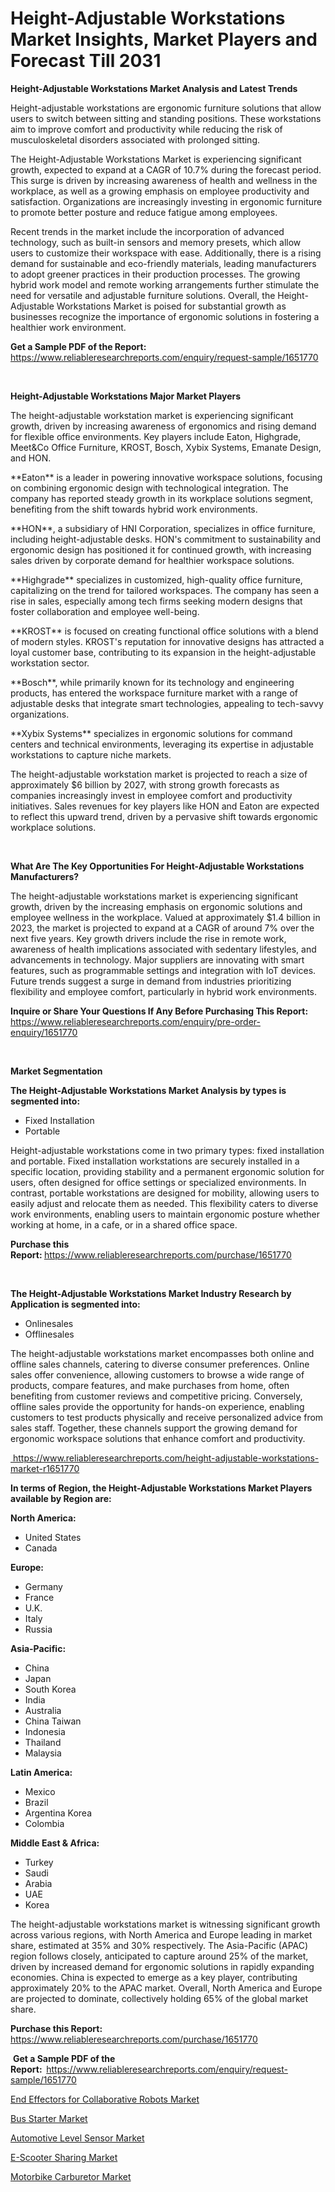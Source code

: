 <p><h1>Height-Adjustable Workstations Market Insights, Market Players and Forecast Till 2031</h1></p><p><strong>Height-Adjustable Workstations Market Analysis and Latest Trends</strong></p>
<p><p>Height-adjustable workstations are ergonomic furniture solutions that allow users to switch between sitting and standing positions. These workstations aim to improve comfort and productivity while reducing the risk of musculoskeletal disorders associated with prolonged sitting. </p><p>The Height-Adjustable Workstations Market is experiencing significant growth, expected to expand at a CAGR of 10.7% during the forecast period. This surge is driven by increasing awareness of health and wellness in the workplace, as well as a growing emphasis on employee productivity and satisfaction. Organizations are increasingly investing in ergonomic furniture to promote better posture and reduce fatigue among employees.</p><p>Recent trends in the market include the incorporation of advanced technology, such as built-in sensors and memory presets, which allow users to customize their workspace with ease. Additionally, there is a rising demand for sustainable and eco-friendly materials, leading manufacturers to adopt greener practices in their production processes. The growing hybrid work model and remote working arrangements further stimulate the need for versatile and adjustable furniture solutions. Overall, the Height-Adjustable Workstations Market is poised for substantial growth as businesses recognize the importance of ergonomic solutions in fostering a healthier work environment.</p></p>
<p><strong>Get a Sample PDF of the Report:&nbsp;</strong> <a href="https://www.reliableresearchreports.com/enquiry/request-sample/1651770?utm_campaign=24&utm_medium=2&utm_source=Github&utm_content=ia&utm_term=08122024&utm_id=height-adjustable-workstations">https://www.reliableresearchreports.com/enquiry/request-sample/1651770</a></p>
<p>&nbsp;</p>
<p><strong>Height-Adjustable Workstations Major Market Players</strong></p>
<p><p>The height-adjustable workstation market is experiencing significant growth, driven by increasing awareness of ergonomics and rising demand for flexible office environments. Key players include Eaton, Highgrade, Meet&Co Office Furniture, KROST, Bosch, Xybix Systems, Emanate Design, and HON.</p><p>**Eaton** is a leader in powering innovative workspace solutions, focusing on combining ergonomic design with technological integration. The company has reported steady growth in its workplace solutions segment, benefiting from the shift towards hybrid work environments. </p><p>**HON**, a subsidiary of HNI Corporation, specializes in office furniture, including height-adjustable desks. HON's commitment to sustainability and ergonomic design has positioned it for continued growth, with increasing sales driven by corporate demand for healthier workspace solutions.</p><p>**Highgrade** specializes in customized, high-quality office furniture, capitalizing on the trend for tailored workspaces. The company has seen a rise in sales, especially among tech firms seeking modern designs that foster collaboration and employee well-being.</p><p>**KROST** is focused on creating functional office solutions with a blend of modern styles. KROST's reputation for innovative designs has attracted a loyal customer base, contributing to its expansion in the height-adjustable workstation sector.</p><p>**Bosch**, while primarily known for its technology and engineering products, has entered the workspace furniture market with a range of adjustable desks that integrate smart technologies, appealing to tech-savvy organizations.</p><p>**Xybix Systems** specializes in ergonomic solutions for command centers and technical environments, leveraging its expertise in adjustable workstations to capture niche markets.</p><p>The height-adjustable workstation market is projected to reach a size of approximately $6 billion by 2027, with strong growth forecasts as companies increasingly invest in employee comfort and productivity initiatives. Sales revenues for key players like HON and Eaton are expected to reflect this upward trend, driven by a pervasive shift towards ergonomic workplace solutions.</p></p>
<p>&nbsp;</p>
<p><strong>What Are The Key Opportunities For Height-Adjustable Workstations Manufacturers?</strong></p>
<p><p>The height-adjustable workstations market is experiencing significant growth, driven by the increasing emphasis on ergonomic solutions and employee wellness in the workplace. Valued at approximately $1.4 billion in 2023, the market is projected to expand at a CAGR of around 7% over the next five years. Key growth drivers include the rise in remote work, awareness of health implications associated with sedentary lifestyles, and advancements in technology. Major suppliers are innovating with smart features, such as programmable settings and integration with IoT devices. Future trends suggest a surge in demand from industries prioritizing flexibility and employee comfort, particularly in hybrid work environments.</p></p>
<p><strong>Inquire or Share Your Questions If Any Before Purchasing This Report:</strong> <a href="https://www.reliableresearchreports.com/enquiry/pre-order-enquiry/1651770?utm_campaign=24&utm_medium=2&utm_source=Github&utm_content=ia&utm_term=08122024&utm_id=height-adjustable-workstations">https://www.reliableresearchreports.com/enquiry/pre-order-enquiry/1651770</a></p>
<p>&nbsp;</p>
<p><strong>Market Segmentation</strong></p>
<p><strong>The Height-Adjustable Workstations Market Analysis by types is segmented into:</strong></p>
<p><ul><li>Fixed Installation</li><li>Portable</li></ul></p>
<p><p>Height-adjustable workstations come in two primary types: fixed installation and portable. Fixed installation workstations are securely installed in a specific location, providing stability and a permanent ergonomic solution for users, often designed for office settings or specialized environments. In contrast, portable workstations are designed for mobility, allowing users to easily adjust and relocate them as needed. This flexibility caters to diverse work environments, enabling users to maintain ergonomic posture whether working at home, in a cafe, or in a shared office space.</p></p>
<p><strong>Purchase this Report:&nbsp;</strong><a href="https://www.reliableresearchreports.com/purchase/1651770?utm_campaign=24&utm_medium=2&utm_source=Github&utm_content=ia&utm_term=08122024&utm_id=height-adjustable-workstations">https://www.reliableresearchreports.com/purchase/1651770</a></p>
<p>&nbsp;</p>
<p><strong>The Height-Adjustable Workstations Market Industry Research by Application is segmented into:</strong></p>
<p><ul><li>Onlinesales</li><li>Offlinesales</li></ul></p>
<p><p>The height-adjustable workstations market encompasses both online and offline sales channels, catering to diverse consumer preferences. Online sales offer convenience, allowing customers to browse a wide range of products, compare features, and make purchases from home, often benefiting from customer reviews and competitive pricing. Conversely, offline sales provide the opportunity for hands-on experience, enabling customers to test products physically and receive personalized advice from sales staff. Together, these channels support the growing demand for ergonomic workspace solutions that enhance comfort and productivity.</p></p>
<p><a href="https://www.reliableresearchreports.com/height-adjustable-workstations-market-r1651770?utm_campaign=24&utm_medium=2&utm_source=Github&utm_content=ia&utm_term=08122024&utm_id=height-adjustable-workstations">&nbsp;https://www.reliableresearchreports.com/height-adjustable-workstations-market-r1651770</a></p>
<p><strong>In terms of Region, the Height-Adjustable Workstations Market Players available by Region are:</strong></p>
<p>
    <p> <strong> North America: </strong>
        <ul>
            <li>United States</li>
            <li>Canada</li>
        </ul>
        </p> 
    <p> <strong> Europe: </strong>
        <ul>
            <li>Germany</li>
            <li>France</li>
            <li>U.K.</li>
            <li>Italy</li>
            <li>Russia</li>
        </ul>
        </p> 
    <p> <strong> Asia-Pacific: </strong>
        <ul>
            <li>China</li>
            <li>Japan</li>
            <li>South Korea</li>
            <li>India</li>
            <li>Australia</li>
            <li>China Taiwan</li>
            <li>Indonesia</li>
            <li>Thailand</li>
            <li>Malaysia</li>
        </ul>
        </p> 
    <p> <strong> Latin America: </strong>
        <ul>
            <li>Mexico</li>
            <li>Brazil</li>
            <li>Argentina Korea</li>
            <li>Colombia</li>
        </ul>
        </p> 
    <p> <strong> Middle East & Africa: </strong>
        <ul>
            <li>Turkey</li>
            <li>Saudi</li>
            <li>Arabia</li>
            <li>UAE</li>
            <li>Korea</li>
        </ul>
    </p>
    </p>
<p><p>The height-adjustable workstations market is witnessing significant growth across various regions, with North America and Europe leading in market share, estimated at 35% and 30% respectively. The Asia-Pacific (APAC) region follows closely, anticipated to capture around 25% of the market, driven by increased demand for ergonomic solutions in rapidly expanding economies. China is expected to emerge as a key player, contributing approximately 20% to the APAC market. Overall, North America and Europe are projected to dominate, collectively holding 65% of the global market share.</p></p>
<p><strong>Purchase this Report: </strong><a href="https://www.reliableresearchreports.com/purchase/1651770?utm_campaign=24&utm_medium=2&utm_source=Github&utm_content=ia&utm_term=08122024&utm_id=height-adjustable-workstations">https://www.reliableresearchreports.com/purchase/1651770</a></p>
<p>&nbsp;<strong>Get a Sample PDF of the Report:&nbsp;&nbsp;</strong><a href="https://www.reliableresearchreports.com/enquiry/request-sample/1651770?utm_campaign=24&utm_medium=2&utm_source=Github&utm_content=ia&utm_term=08122024&utm_id=height-adjustable-workstations">https://www.reliableresearchreports.com/enquiry/request-sample/1651770</a></p>
<p><strong></strong></p>
<p><p><a href="https://github.com/elizabethdagraca/Market-Research-Report-List-5/blob/main/end-effectors-for-collaborative-robots-market.md?utm_campaign=24&utm_medium=2&utm_source=Github&utm_content=ia&utm_term=08122024&utm_id=height-adjustable-workstations">End Effectors for Collaborative Robots Market</a></p><p><a href="https://www.linkedin.com/pulse/the-sympatico-insight-9odme?utm_campaign=24&utm_medium=2&utm_source=Github&utm_content=ia&utm_term=08122024&utm_id=height-adjustable-workstations">Bus Starter Market</a></p><p><a href="https://www.linkedin.com/pulse/the-sympatico-insight-9odme?utm_campaign=24&utm_medium=2&utm_source=Github&utm_content=ia&utm_term=08122024&utm_id=height-adjustable-workstations">Automotive Level Sensor Market</a></p><p><a href="https://github.com/santosh758595/Market-Research-Report-List-6/blob/main/e-scooter-sharing-market.md?utm_campaign=24&utm_medium=2&utm_source=Github&utm_content=ia&utm_term=08122024&utm_id=height-adjustable-workstations">E-Scooter Sharing Market</a></p><p><a href="https://www.linkedin.com/pulse/the-sympatico-insight-9odme?utm_campaign=24&utm_medium=2&utm_source=Github&utm_content=ia&utm_term=08122024&utm_id=height-adjustable-workstations">Motorbike Carburetor Market</a></p></p>